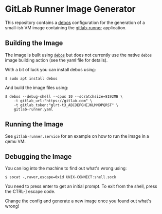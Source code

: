 GitLab Runner Image Generator
=============================

This repository contains a [debos](https://github.com/go-debos/debos)
configuration for the generation of a small-ish VM image containing
the [gitlab-runner](https://gitlab.com/gitlab-org/gitlab-runner)
application.

Building the Image
------------------

The image is built using [`debos`](https://github.com/go-debos/debos) but does
not currently use the native `debos` image building action (see the yaml file
for details).

With a bit of luck you can install debos using:

    $ sudo apt install debos

And build the image files using:

    $ debos --debug-shell --cpus 10 --scratchsize=8192MB \
        -t gitlab_url:"https://gitlab.com" \
        -t gitlab_token:"glrt-t3_ABCDEFGHIJKLMNOPQRST" \
        gitlab-runner.yaml

Running the Image
-----------------

See `gitlab-runner.service` for an example on how to run the image in a
qemu VM.

Debugging the Image
-------------------

You can log into the machine to find out what's wrong using:

    $ socat -,rawer,escape=0x1d UNIX-CONNECT:shell.sock

You need to press enter to get an initial prompt.
To exit from the shell, press the CTRL-] escape code.

Change the config and generate a new image once you found out what's wrong!
